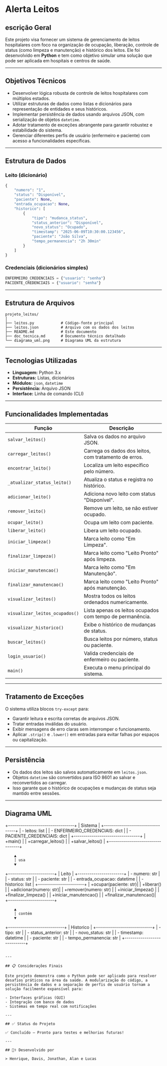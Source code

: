 # Alerta Leitos

## escrição Geral

Este projeto visa fornecer um sistema de gerenciamento de leitos hospitalares com foco na organização de ocupação, liberação, controle de status (como limpeza e manutenção) e histórico dos leitos. Ele foi desenvolvido em **Python** e tem como objetivo simular uma solução que pode ser aplicada em hospitais e centros de saúde.

---

## Objetivos Técnicos

- Desenvolver lógica robusta de controle de leitos hospitalares com múltiplos estados.
- Utilizar estruturas de dados como listas e dicionários para representação de entidades e seus históricos.
- Implementar persistência de dados usando arquivos JSON, com serialização de objetos `datetime`.
- Adotar tratamento de exceções abrangente para garantir robustez e estabilidade do sistema.
- Gerenciar diferentes perfis de usuário (enfermeiro e paciente) com acesso a funcionalidades específicas.

---

## Estrutura de Dados

### Leito (dicionário)

```python
{
    "numero": "1",
    "status": "Disponível",
    "paciente": None,
    "entrada_ocupacao": None,
    "historico": [
        {
            "tipo": "mudanca_status",
            "status_anterior": "Disponível",
            "novo_status": "Ocupado",
            "timestamp": "2025-06-09T10:30:00.123456",
            "paciente": "João Silva",
            "tempo_permanencia": "2h 30min"
        }
    ]
}
```

### Credenciais (dicionários simples)

```python
ENFERMEIRO_CREDENCIAIS = {"usuario": "senha"}
PACIENTE_CREDENCIAIS = {"usuario": "senha"}
```

---

## Estrutura de Arquivos

```
projeto_leitos/
│
├── leitos.py            # Código-fonte principal
├── leitos.json          # Arquivo com os dados dos leitos
├── README.md            # Este documento
├── doc_tecnica.md       # Documento técnico detalhado
└── diagrama_uml.png     # Diagrama UML da estrutura
```

---

## Tecnologias Utilizadas

- **Linguagem:** Python 3.x  
- **Estruturas:** Listas, dicionários  
- **Módulos:** `json`, `datetime`  
- **Persistência:** Arquivo JSON  
- **Interface:** Linha de comando (CLI)

---

## Funcionalidades Implementadas

| Função                        | Descrição                                                                 |
|------------------------------|---------------------------------------------------------------------------|
| `salvar_leitos()`            | Salva os dados no arquivo JSON.                                           |
| `carregar_leitos()`          | Carrega os dados dos leitos, com tratamento de erros.                     |
| `encontrar_leito()`          | Localiza um leito específico pelo número.                                 |
| `_atualizar_status_leito()`  | Atualiza o status e registra no histórico.                                |
| `adicionar_leito()`          | Adiciona novo leito com status "Disponível".                              |
| `remover_leito()`            | Remove um leito, se não estiver ocupado.                                  |
| `ocupar_leito()`             | Ocupa um leito com paciente.                                              |
| `liberar_leito()`            | Libera um leito ocupado.                                                  |
| `iniciar_limpeza()`          | Marca leito como "Em Limpeza".                                            |
| `finalizar_limpeza()`        | Marca leito como "Leito Pronto" após limpeza.                             |
| `iniciar_manutencao()`       | Marca leito como "Em Manutenção".                                         |
| `finalizar_manutencao()`     | Marca leito como "Leito Pronto" após manutenção.                          |
| `visualizar_leitos()`        | Mostra todos os leitos ordenados numericamente.                           |
| `visualizar_leitos_ocupados()` | Lista apenas os leitos ocupados com tempo de permanência.               |
| `visualizar_historico()`     | Exibe o histórico de mudanças de status.                                  |
| `buscar_leitos()`            | Busca leitos por número, status ou paciente.                              |
| `login_usuario()`            | Valida credenciais de enfermeiro ou paciente.                             |
| `main()`                     | Executa o menu principal do sistema.                                      |

---

## Tratamento de Exceções

O sistema utiliza blocos `try-except` para:

- Garantir leitura e escrita corretas de arquivos JSON.
- Tratar entradas inválidas do usuário.
- Exibir mensagens de erro claras sem interromper o funcionamento.
- Aplicar `.strip()` e `.lower()` em entradas para evitar falhas por espaços ou capitalização.

---
## Persistência

- Os dados dos leitos são salvos automaticamente em `leitos.json`.
- Objetos `datetime` são convertidos para ISO 8601 ao salvar e reconvertidos ao carregar.
- Isso garante que o histórico de ocupações e mudanças de status seja mantido entre sessões.

---

## Diagrama UML


+---------------------------------+
|          Sistema                |
+---------------------------------+
| - leitos: list                  |
| - ENFERMEIRO_CREDENCIAIS: dict  |
| - PACIENTE_CREDENCIAIS: dict    |
+---------------------------------+
| +main()                         |
| +carregar_leitos()              |
| +salvar_leitos()                |
+---------------------------------+

        ▲
        │ usa
        ▼

+-----------------------+
|          Leito        |
+-----------------------+
| - numero: str         |
| - status: str         |
| - paciente: str       |
| - entrada_ocupacao: datetime |
| - historico: list     |
+-----------------------+
| +ocupar(paciente: str)|
| +liberar()            |
| +adicionar(numero: str)|
| +remover(numero: str) |
| +iniciar_limpeza()    |
| +finalizar_limpeza()  |
| +iniciar_manutencao() |
| +finalizar_manutencao()|
+-----------------------+

        ▲
        │ contém
        ▼

+----------------------------+
|        Historico           |
+----------------------------+
| - tipo: str                |
| - status_anterior: str     |
| - novo_status: str         |
| - timestamp: datetime      |
| - paciente: str            |
| - tempo_permanencia: str   |
+----------------------------+
```

---

## 📋 Considerações Finais

Este projeto demonstra como o Python pode ser aplicado para resolver desafios práticos na área da saúde. A modularização do código, a persistência de dados e a separação de perfis de usuário tornam a solução facilmente expansível para:

- Interfaces gráficas (GUI)
- Integração com banco de dados
- Sistemas em tempo real com notificações

---

## ✅ Status do Projeto

✅ Concluído – Pronto para testes e melhorias futuras!

---

## 👨‍⚕️ Desenvolvido por

> Henrique, Davis, Jonathan, Alan e Lucas

